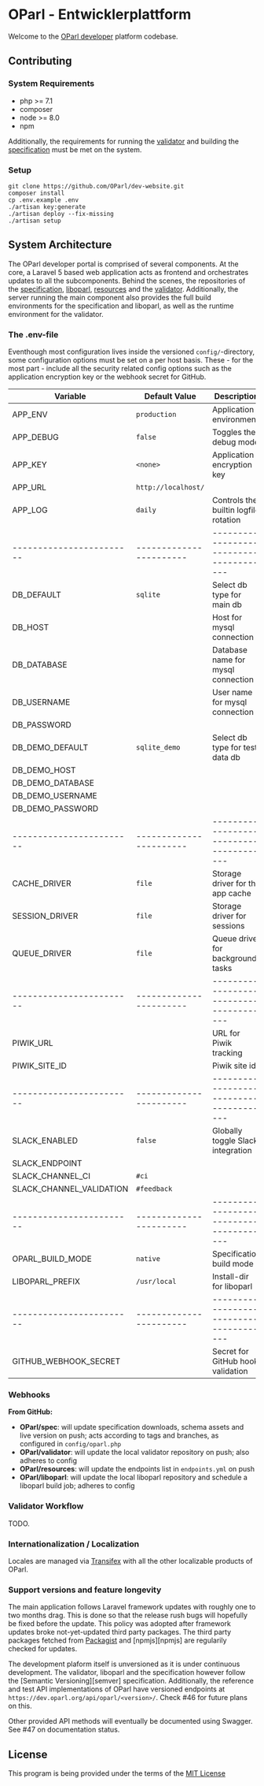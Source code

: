 # OParl - Entwicklerplattform

Welcome to the [OParl developer][platform] platform codebase. 

## Contributing

### System Requirements

- php >= 7.1
- composer
- node >= 8.0
- npm

Additionally, the requirements for running the [validator][repo:validator] and building the 
[specification][repo:spec] must be met on the system.

### Setup

```
git clone https://github.com/OParl/dev-website.git
composer install
cp .env.example .env
./artisan key:generate
./artisan deploy --fix-missing
./artisan setup
```

## System Architecture

The OParl developer portal is comprised of several components. At the core, a Laravel 5
based web application acts as frontend and orchestrates updates to all the subcomponents.
Behind the scenes, the repositories of the [specification][repo:spec], [liboparl][repo:liboparl], 
[resources][repo:resources] and the [validator][repo:validator]. Additionally, the server running
the main component also provides the full build environments for the specification and liboparl,
as well as the runtime environment for the validator.

### The .env-file

Eventhough most configuration lives inside the versioned `config/`-directory, some configuration
options must be set on a per host basis. These - for the most part - include all the security
related config options such as the application encryption key or the webhook secret for GitHub.

| Variable                 | Default Value           | Description                             |
| ------------------------ | ----------------------- | --------------------------------------- |
| APP_ENV                  | `production`            | Application environment                 |
| APP_DEBUG                | `false`                 | Toggles the debug mode                  |
| APP_KEY                  | `<none>`                | Application encryption key              |
| APP_URL                  | `http://localhost/`     |                                         |
| APP_LOG                  | `daily`                 | Controls the builtin logfile rotation   |
| ------------------------ | ----------------------- | --------------------------------------- |
| DB_DEFAULT               | `sqlite`                | Select db type for main db              |
| DB_HOST                  |                         | Host for mysql connection               |
| DB_DATABASE              |                         | Database name for mysql connection      |
| DB_USERNAME              |                         | User name for mysql connection          |
| DB_PASSWORD              |                         |                                         |
| DB_DEMO_DEFAULT          | `sqlite_demo`           | Select db type for test data db         |
| DB_DEMO_HOST             |                         |                                         |
| DB_DEMO_DATABASE         |                         |                                         |
| DB_DEMO_USERNAME         |                         |                                         |
| DB_DEMO_PASSWORD         |                         |                                         |
| ------------------------ | ----------------------- | --------------------------------------- |
| CACHE_DRIVER             | `file`                  | Storage driver for the app cache        |
| SESSION_DRIVER           | `file`                  | Storage driver for sessions             |
| QUEUE_DRIVER             | `file`                  | Queue driver for background tasks       |
| ------------------------ | ----------------------- | --------------------------------------- |
| PIWIK_URL                |                         | URL for Piwik tracking                  |
| PIWIK_SITE_ID            |                         | Piwik site id                           |
| ------------------------ | ----------------------- | --------------------------------------- |
| SLACK_ENABLED            | `false`                 | Globally toggle Slack integration       |
| SLACK_ENDPOINT           |                         |                                         |
| SLACK_CHANNEL_CI         | `#ci`                   |                                         |
| SLACK_CHANNEL_VALIDATION | `#feedback`             |                                         |
| ------------------------ | ----------------------- | --------------------------------------- |
| OPARL_BUILD_MODE         | `native`                | Specification build mode                |
| LIBOPARL_PREFIX          | `/usr/local`            | Install-dir for liboparl                |
| ------------------------ | ----------------------- | --------------------------------------- |
| GITHUB_WEBHOOK_SECRET    |                         | Secret for GitHub hook validation       |

### Webhooks

**From GitHub:**

- **OParl/spec**: will update specification downloads, schema assets and live version
  on push; acts according to tags and branches, as configured in `config/oparl.php`
- **OParl/validator**: will update the local validator repository on push; also adheres to config
- **OParl/resources**: will update the endpoints list in `endpoints.yml` on push
- **OParl/liboparl**: will update the local liboparl repository and schedule a liboparl build job;
  adheres to config
  
### Validator Workflow

TODO.

### Internationalization / Localization

Locales are managed via [Transifex][transifex:website] with all the other localizable products of OParl. 

### Support versions and feature longevity

The main application follows Laravel framework updates with roughly one to two months drag. This is done
so that the release rush bugs will hopefully be fixed before the update. This policy was adopted after
framework updates broke not-yet-updated third party packages. The third party packages fetched from
[Packagist][packagist] and [npmjs][npmjs] are regularily checked for updates.

The development plaform itself is unversioned as it is under continuous development. The validator,
liboparl and the specification however follow the [Semantic Versioning][semver] specification. Additionally,
the reference and test API implementations of OParl have versioned endpoints at 
`https://dev.oparl.org/api/oparl/<version>/`. Check #46 for future plans on this.

Other provided API methods will eventually be documented using Swagger. See #47 on documentation status.

## License

This program is being provided under the terms of the [MIT License][mit]


[mit]: https://opensource.org/licenses/MIT
[ngrok]: https://ngrok.com
[npm]: https://npmjs.com
[packagist]: https://packagist.org
[platform]: https://dev.oparl.org
[repo:spec]: https://github.com/OParl/spec
[repo:liboparl]: https://github.com/OParl/liboparl
[repo:resources]: https://github.com/OParl/resources
[repo:validator]: https://github.com/OParl/validator
[transifex:website]: https://transifex.com/OParl/dev-website
